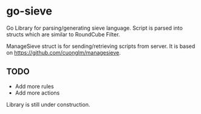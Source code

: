 # go-sieve

Go Library for parsing/generating sieve language. Script is parsed into structs which are similar to RoundCube Filter.

ManageSieve struct is for sending/retrieving scripts from server. It is based on https://github.com/cuonglm/managesieve.

## TODO

- Add more rules
- Add more actions

Library is still under construction.

